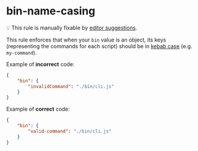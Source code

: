 # bin-name-casing

💡 This rule is manually fixable by [editor suggestions](https://eslint.org/docs/latest/use/core-concepts#rule-suggestions).

<!-- end auto-generated rule header -->

This rule enforces that when your `bin` value is an object, its keys (representing the commands for each script) should be in [kebab case](https://developer.mozilla.org/en-US/docs/Glossary/Kebab_case) (e.g. `my-command`).

Example of **incorrect** code:

```json
{
	"bin": {
		"invalidCommand": "./bin/cli.js"
	}
}
```

Example of **correct** code:

```json
{
	"bin": {
		"valid-command": "./bin/cli.js"
	}
}
```
